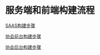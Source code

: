 # 服务端和前端构建流程

[SAAS构建步骤](/Release/SaaS_Cmd.md)

[协会前台构建步骤](/Release/AssocFront_Cmd.md)

[协会后台构建步骤](/Release/AssocMg_Cmd.md)


